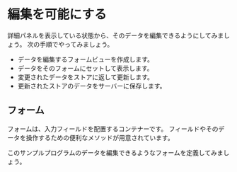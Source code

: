 # 編集を可能にする

詳細パネルを表示している状態から、そのデータを編集できるようにしてみましょう。
次の手順でやってみましょう。

* データを編集するフォームビューを作成します。
* データをそのフォームにセットして表示します。
* 変更されたデータをストアに返して更新します。
* 更新されたストアのデータをサーバーに保存します。

## フォーム

フォームは、入力フィールドを配置するコンテナーです。
フィールドやそのデータを操作するための便利なメソッドが用意されています。

このサンプルプログラムのデータを編集できるようなフォームを定義してみましょう。


